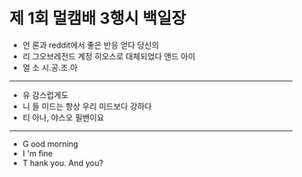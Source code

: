 # 제 1회 멀캠배 3행시  백일장

* 언 론과 reddit에서 좋은 반응 얻다 당신의
* 리 그오브레전드 계정 히오스로 대체되었다 앤드 아이
* 얼 소 시.공.조.아
---
* 유 감스럽게도
* 니 들 미드는 항상 우리 미드보다 강하다
* 티 아나, 야스오 필밴이요
---
* G ood morning
* I 'm fine
* T hank you. And you?

